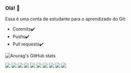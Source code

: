 ### Olá! 👋

<!--
**lucioweb/lucioweb** is a ✨ _special_ ✨ repository because its `README.md` (this file) appears on your GitHub profile.

Here are some ideas to get you started:

- 🔭 I’m currently working on ...
- 🌱 I’m currently learning ...
- 👯 I’m looking to collaborate on ...
- 🤔 I’m looking for help with ...
- 💬 Ask me about ...
- 📫 How to reach me: ...
- 😄 Pronouns: ...
- ⚡ Fun fact: ...
-->
Essa é uma conta de estudante para o aprendizado do Git: 
- Commits✔️
- Pushs✔️
- Pull requests✔️

<!--<div style="display:inline_block">
  <img align="center" heigth="15" width="20" src="https://cdn.jsdelivr.net/gh/devicons/devicon/icons/html5/html5-original.svg" />
  <img align="center" heigth="15" width="20" src="https://cdn.jsdelivr.net/gh/devicons/devicon/icons/css3/css3-original.svg" />
  <img align="center" heigth="15" width="20" src="https://cdn.jsdelivr.net/gh/devicons/devicon/icons/bootstrap/bootstrap-plain.svg" />
  <img align="center" heigth="15" width="20" src="https://cdn.jsdelivr.net/gh/devicons/devicon/icons/mysql/mysql-original.svg" />
  <img align="center" heigth="15" width="20" src="https://cdn.jsdelivr.net/gh/devicons/devicon/icons/ubuntu/ubuntu-plain.svg" />
  <img align="center" heigth="15" width="20" src="https://cdn.jsdelivr.net/gh/devicons/devicon/icons/angularjs/angularjs-original.svg" />
  <img align="center" heigth="30" width="40" src="https://cdn.jsdelivr.net/gh/devicons/devicon/icons/docker/docker-original.svg" />
  <img align="center" heigth="30" width="40"  src="https://cdn.jsdelivr.net/gh/devicons/devicon/icons/gimp/gimp-original.svg" />
  <img align="center" heigth="15" width="20" src="https://cdn.jsdelivr.net/gh/devicons/devicon/icons/laravel/laravel-plain.svg" />
  <img align="center" heigth="15" width="20" src="https://cdn.jsdelivr.net/gh/devicons/devicon/icons/ssh/ssh-original.svg" />
  <img align="center" heigth="15" width="20" src="https://cdn.jsdelivr.net/gh/devicons/devicon/icons/vscode/vscode-original.svg" />
  <img align="center" heigth="30" width="40" src="https://cdn.jsdelivr.net/gh/devicons/devicon/icons/jetbrains/jetbrains-original.svg" />
</div>-->
![Anurag's GitHub stats](https://github-readme-stats.vercel.app/api?username=lucioweb&show_icons=true)
<div style="display:inline_block">
<img src="https://img.shields.io/badge/Ubuntu-F34F26?style=for-the-badge&logo=ubuntu&logoColor=white" />
<img src="https://img.shields.io/badge/Debian-E34F26?style=for-the-badge&logo=debian&logoColor=white" />
<img src="https://img.shields.io/badge/PHP-E34F26?style=for-the-badge&logo=php&logoColor=white" />
<img src="https://img.shields.io/badge/Javascript-E34F26?style=for-the-badge&logo=javascript&logoColor=white" />
<img src="https://img.shields.io/badge/Laravel-E34F26?style=for-the-badge&logo=laravel&logoColor=white" />
<img src="https://img.shields.io/badge/Angular-E34F26?style=for-the-badge&logo=angular&logoColor=white" />
<img src="https://img.shields.io/badge/Markdown-E34F26?style=for-the-badge&logo=markdown&logoColor=white" />
<img src="https://img.shields.io/badge/HTML5-E34F26?style=for-the-badge&logo=html5&logoColor=white" />
<img src="https://img.shields.io/badge/CSS3-E34F26?style=for-the-badge&logo=css3&logoColor=white" />	
<img src="https://img.shields.io/badge/MySQL-E34F26?style=for-the-badge&logo=mysql&logoColor=white" />


		
</div>


<!--
[![Top Langs](https://github-readme-stats.vercel.app/api/top-langs/?username=lucioweb&layout=compact)](https://github.com/lucioweb/github-readme-stats)
-->

<!-- 
https://devicon.dev/
https://dev.to/envoy_/150-badges-for-github-pnk
https://shields.io/
-->
	
 	
  
 
